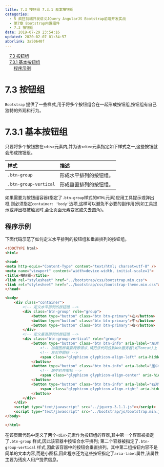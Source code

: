 ```yaml
---
title: 7.3 按钮组 7.3.1 基本按钮组
categories: 
  - 5 疯狂前端开发讲义JQuery AngularJS Bootstrap前端开发实战
  - 第7章 Bootstrap内置组件
  - 7.3 按钮组
date: 2019-07-29 23:54:16
updated: 2020-02-07 01:34:57
abbrlink: 3a50640f
---
```

<div id='my_toc'><a href="/JavaReadingNotes/3a50640f/#7-3-按钮组" class="header_1">7.3 按钮组</a>&nbsp;<br><a href="/JavaReadingNotes/3a50640f/#7-3-1-基本按钮组" class="header_1">7.3.1 基本按钮组</a>&nbsp;<br><a href="/JavaReadingNotes/3a50640f/#程序示例" class="header_2">程序示例</a>&nbsp;<br></div>
<style>.header_1{margin-left: 1em;}.header_2{margin-left: 2em;}.header_3{margin-left: 3em;}.header_4{margin-left: 4em;}.header_5{margin-left: 5em;}.header_6{margin-left: 6em;}</style>
<!--more-->
<script>if (navigator.platform.search('arm')==-1){document.getElementById('my_toc').style.display = 'none';}var e,p = document.getElementsByTagName('p');while (p.length>0) {e = p[0];e.parentElement.removeChild(e);}</script>

<!--end-->
<!--SSTStart-->
# 7.3 按钮组 #
`Bootstrap` 提供了一些样式,用于将多个按钮组合在一起形成按钮组,按钮组有自己独特的外观和行为。
# 7.3.1 基本按钮组 #
只要将多个按钮放在`<div>`元素内,并为该`<div>`元素指定如下样式之一,这些按钮就会形成按钮组。

|样式|描述|
|:---|:---|
|`.btn-group`|形成水平排列的按钮组。|
|`.btn-group-vertical`|形成垂直排列的按钮组。|
如果需要为按钮组容器(指定了`.btn-group`样式的`HTML`元素)应用工具提示或弹出框,则必须指定`container: 'body'`选项,这样可以避免不必要的副作用(例如工具提示或弹出框被触发时,会让页面元素变宽或失去圆角)。
## 程序示例 ##
下面代码示范了如何定义水平排列的按钮组和垂直排列的按钮组。
```html
<!DOCTYPE html>
<html>

<head>
<meta http-equiv="Content-Type" content="text/html; charset=utf-8" />
<meta name="viewport" content="width=device-width, initial-scale=1">
<title>按钮组</title>
<link rel="stylesheet" href="../bootstrap/css/bootstrap.min.css">
<link rel="stylesheet" href="../bootstrap/css/bootstrap-theme.min.css">
</head>

<body>
    <div class="container">
        <!-- 定义水平排列的按钮组 -->
        <div class="btn-group" role="group">
            <button type="button" class="btn btn-primary">左</button>
            <button type="button" class="btn btn-primary">中</button>
            <button type="button" class="btn btn-primary">右</button>
        </div>
        <!-- 定义垂直排列的按钮组 -->
        <div class="btn-group-vertical" role="group">
            <button type="button" class="btn btn-info" aria-label="左对齐">
                <!-- 加载图标需要跨源请求,请把该代码放到Web服务器(如Tomcat)上 -->
                <!-- 左对齐图标 -->
                <span class="glyphicon glyphicon-align-left" aria-hidden="true"></span>
            </button>
            <button type="button" class="btn btn-info" aria-label="居中对齐">
                <!-- 居中对齐图标 -->
                <span class="glyphicon glyphicon-align-center" aria-hidden="true"></span>
            </button>
            <button type="button" class="btn btn-info" aria-label="右对齐">
                <span class="glyphicon glyphicon-align-right" aria-hidden="true"></span>
            </button>
        </div>
    </div>
    <script type="text/javascript" src="../jquery-3.1.1.js"></script>
    <script type="text/javascript" src="../bootstrap/js/bootstrap.min.js"></script>
</body>

</html>
```
在该页面代码中定义了两个`<div>`元素作为按钮组的容器,其中第一个容器被指定了`.btn-group` 样式,因此该容器中按钮会水平排列;
第二个容器被指定了`.btn-group-vertical` 样式,因此该容器中的按钮会垂直排列。其中第二组按钮内容不是简单的文本内容,而是小图标,因此程序还为这些按钮指定了`aria-label`属性,该属性主要为残疾人用户提供信息。
<!--SSTStop-->

